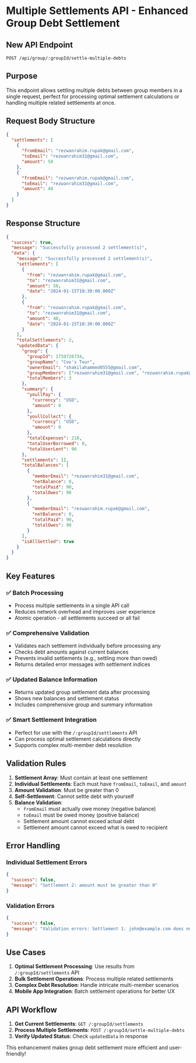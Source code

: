 # Multiple Settlements API - Enhanced Group Debt Settlement

## New API Endpoint
```
POST /api/group/:groupId/settle-multiple-debts
```

## Purpose
This endpoint allows settling multiple debts between group members in a single request, perfect for processing optimal settlement calculations or handling multiple related settlements at once.

## Request Body Structure

```json
{
  "settlements": [
    {
      "fromEmail": "rezwanrahim.rupak@gmail.com",
      "toEmail": "rezwanrahim31@gmail.com",
      "amount": 50
    },
    {
      "fromEmail": "rezwanrahim.rupak@gmail.com", 
      "toEmail": "rezwanrahim31@gmail.com",
      "amount": 40
    }
  ]
}
```

## Response Structure

```json
{
  "success": true,
  "message": "Successfully processed 2 settlement(s)",
  "data": {
    "message": "Successfully processed 2 settlement(s)",
    "settlements": [
      {
        "from": "rezwanrahim.rupak@gmail.com",
        "to": "rezwanrahim31@gmail.com",
        "amount": 50,
        "date": "2024-01-15T10:30:00.000Z"
      },
      {
        "from": "rezwanrahim.rupak@gmail.com",
        "to": "rezwanrahim31@gmail.com", 
        "amount": 40,
        "date": "2024-01-15T10:30:00.000Z"
      }
    ],
    "totalSettlements": 2,
    "updatedData": {
      "group": {
        "groupId": 1759726734,
        "groupName": "Cox's Tour",
        "ownerEmail": "shakilahammed0555@gmail.com",
        "groupMembers": ["rezwanrahim31@gmail.com", "rezwanrahim.rupak@gmail.com"],
        "totalMembers": 3
      },
      "summary": {
        "youllPay": {
          "currency": "USD",
          "amount": 0
        },
        "youllCollect": {
          "currency": "USD", 
          "amount": 0
        },
        "totalExpenses": 210,
        "totalUserBorrowed": 0,
        "totalUserLent": 90
      },
      "settlements": [],
      "totalBalances": [
        {
          "memberEmail": "rezwanrahim31@gmail.com",
          "netBalance": 0,
          "totalPaid": 90,
          "totalOwes": 90
        },
        {
          "memberEmail": "rezwanrahim.rupak@gmail.com", 
          "netBalance": 0,
          "totalPaid": 90,
          "totalOwes": 90
        }
      ],
      "isAllSettled": true
    }
  }
}
```

## Key Features

### ✅ **Batch Processing**
- Process multiple settlements in a single API call
- Reduces network overhead and improves user experience
- Atomic operation - all settlements succeed or all fail

### ✅ **Comprehensive Validation**
- Validates each settlement individually before processing any
- Checks debt amounts against current balances
- Prevents invalid settlements (e.g., settling more than owed)
- Returns detailed error messages with settlement indices

### ✅ **Updated Balance Information**
- Returns updated group settlement data after processing
- Shows new balances and settlement status
- Includes comprehensive group and summary information

### ✅ **Smart Settlement Integration**  
- Perfect for use with the `/:groupId/settlements` API
- Can process optimal settlement calculations directly
- Supports complex multi-member debt resolution

## Validation Rules

1. **Settlement Array**: Must contain at least one settlement
2. **Individual Settlements**: Each must have `fromEmail`, `toEmail`, and `amount`
3. **Amount Validation**: Must be greater than 0
4. **Self-Settlement**: Cannot settle debt with yourself
5. **Balance Validation**: 
   - `fromEmail` must actually owe money (negative balance)
   - `toEmail` must be owed money (positive balance)
   - Settlement amount cannot exceed actual debt
   - Settlement amount cannot exceed what is owed to recipient

## Error Handling

### Individual Settlement Errors
```json
{
  "success": false,
  "message": "Settlement 2: amount must be greater than 0"
}
```

### Validation Errors
```json
{
  "success": false,
  "message": "Validation errors: Settlement 1: john@example.com does not owe money; Settlement 2: amount cannot exceed the debt amount"
}
```

## Use Cases

1. **Optimal Settlement Processing**: Use results from `/:groupId/settlements` API
2. **Bulk Settlement Operations**: Process multiple related settlements
3. **Complex Debt Resolution**: Handle intricate multi-member scenarios
4. **Mobile App Integration**: Batch settlement operations for better UX

## API Workflow

1. **Get Current Settlements**: `GET /:groupId/settlements`
2. **Process Multiple Settlements**: `POST /:groupId/settle-multiple-debts`
3. **Verify Updated Status**: Check `updatedData` in response

This enhancement makes group debt settlement more efficient and user-friendly!